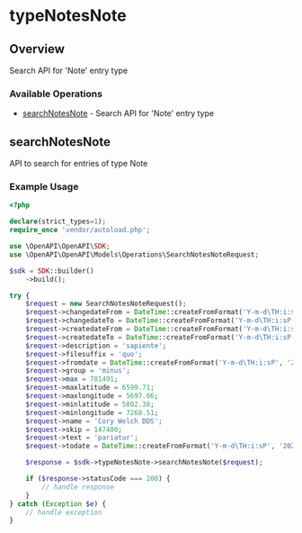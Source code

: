 # typeNotesNote

## Overview

Search API for 'Note' entry type

### Available Operations

* [searchNotesNote](#searchnotesnote) - Search API for 'Note' entry type

## searchNotesNote

API to search for entries of type Note

### Example Usage

```php
<?php

declare(strict_types=1);
require_once 'vendor/autoload.php';

use \OpenAPI\OpenAPI\SDK;
use \OpenAPI\OpenAPI\Models\Operations\SearchNotesNoteRequest;

$sdk = SDK::builder()
    ->build();

try {
    $request = new SearchNotesNoteRequest();
    $request->changedateFrom = DateTime::createFromFormat('Y-m-d\TH:i:sP', '2022-04-15T21:16:41.530Z');
    $request->changedateTo = DateTime::createFromFormat('Y-m-d\TH:i:sP', '2021-12-14T11:36:59.797Z');
    $request->createdateFrom = DateTime::createFromFormat('Y-m-d\TH:i:sP', '2021-03-25T03:12:44.676Z');
    $request->createdateTo = DateTime::createFromFormat('Y-m-d\TH:i:sP', '2021-04-10T18:27:22.667Z');
    $request->description = 'sapiente';
    $request->filesuffix = 'quo';
    $request->fromdate = DateTime::createFromFormat('Y-m-d\TH:i:sP', '2022-03-15T23:42:52.032Z');
    $request->group = 'minus';
    $request->max = 781491;
    $request->maxlatitude = 6599.71;
    $request->maxlongitude = 5697.06;
    $request->minlatitude = 5802.38;
    $request->minlongitude = 7268.51;
    $request->name = 'Cory Welch DDS';
    $request->skip = 147400;
    $request->text = 'pariatur';
    $request->todate = DateTime::createFromFormat('Y-m-d\TH:i:sP', '2020-03-21T09:34:05.399Z');

    $response = $sdk->typeNotesNote->searchNotesNote($request);

    if ($response->statusCode === 200) {
        // handle response
    }
} catch (Exception $e) {
    // handle exception
}
```
